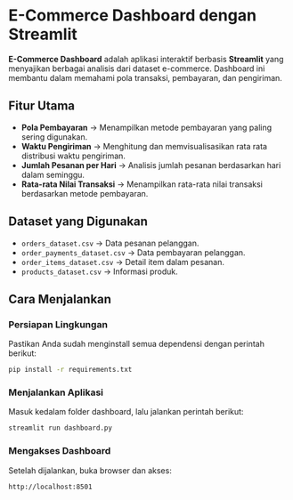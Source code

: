 # E-Commerce Dashboard dengan Streamlit

**E-Commerce Dashboard** adalah aplikasi interaktif berbasis **Streamlit** yang menyajikan berbagai analisis dari dataset e-commerce. Dashboard ini membantu dalam memahami pola transaksi, pembayaran, dan pengiriman.

## Fitur Utama

- **Pola Pembayaran** → Menampilkan metode pembayaran yang paling sering digunakan.
- **Waktu Pengiriman** → Menghitung dan memvisualisasikan rata rata distribusi waktu pengiriman.
- **Jumlah Pesanan per Hari** → Analisis jumlah pesanan berdasarkan hari dalam seminggu.
- **Rata-rata Nilai Transaksi** → Menampilkan rata-rata nilai transaksi berdasarkan metode pembayaran.

## Dataset yang Digunakan

- `orders_dataset.csv` → Data pesanan pelanggan.
- `order_payments_dataset.csv` → Data pembayaran pelanggan.
- `order_items_dataset.csv` → Detail item dalam pesanan.
- `products_dataset.csv` → Informasi produk.

## Cara Menjalankan

### **Persiapan Lingkungan**

Pastikan Anda sudah menginstall semua dependensi dengan perintah berikut:

```sh
pip install -r requirements.txt
```

### **Menjalankan Aplikasi**

Masuk kedalam folder dashboard, lalu jalankan perintah berikut:

```sh
streamlit run dashboard.py
```

### **Mengakses Dashboard**

Setelah dijalankan, buka browser dan akses:

```
http://localhost:8501
```
